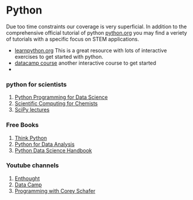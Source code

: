 Python
=======================


Due too time constraints our coverage is very superficial.  In addition to the comprehensive official tutorial of python [python.org](https://docs.python.org/3/tutorial/) you may find a veriety of tutorials with a specific focus on STEM applications.  

-  [learnpython.org](https://www.learnpython.org/) This is a great resource with lots of interactive exercises to get started with python.
-  [datacamp course](https://app.datacamp.com/learn/courses/intro-to-python-for-data-science) another interactive course to get started
- 
 

### python for scientists

   1. [Python Programming for Data Science](https://www.tomasbeuzen.com/python-programming-for-data-science/README.html)
   2. [Scientific Computing for Chemists](https://weisscharlesj.github.io/SciCompforChemists/intro.html)
   3. [SciPy lectures](http://scipy-lectures.org/index.html)

### Free Books

   1. [Think Python](https://greenteapress.com/wp/think-python/)
   2. [Python for Data Analysis](https://wesmckinney.com/book/)
   3. [Python Data Science Handbook](https://jakevdp.github.io/PythonDataScienceHandbook/)

### Youtube channels

  1. [Enthought](https://www.youtube.com/c/enthought/videos)
  2. [Data Camp](https://www.youtube.com/c/Datacamp/videos)
  3. [Programming with Corey Schafer](https://www.youtube.com/c/Coreyms/videos)

